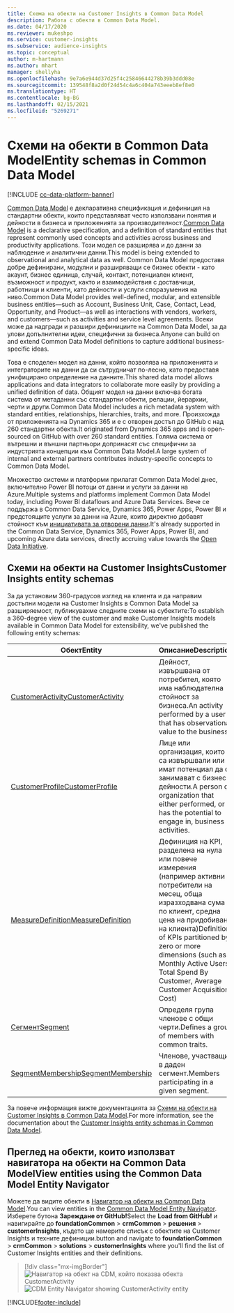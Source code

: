 ```yaml
---
title: Схема на обекти на Customer Insights в Common Data Model
description: Работа с обекти в Common Data Model.
ms.date: 04/17/2020
ms.reviewer: mukeshpo
ms.service: customer-insights
ms.subservice: audience-insights
ms.topic: conceptual
author: m-hartmann
ms.author: mhart
manager: shellyha
ms.openlocfilehash: 9e7a6e944d37d25f4c25846644278b39b3ddd08e
ms.sourcegitcommit: 139548f8a2d0f24d54c4a6c404a743eeeb8ef8e0
ms.translationtype: HT
ms.contentlocale: bg-BG
ms.lasthandoff: 02/15/2021
ms.locfileid: "5269271"
---
```

# <a name="entity-schemas-in-common-data-model"></a><span data-ttu-id="e5eca-103">Схеми на обекти в Common Data Model</span><span class="sxs-lookup"><span data-stu-id="e5eca-103">Entity schemas in Common Data Model</span></span>

[!INCLUDE [cc-data-platform-banner](../includes/cc-data-platform-banner.md)]

<span data-ttu-id="e5eca-104">[Common Data Model](https://docs.microsoft.com/common-data-model/) е декларативна спецификация и дефиниция на стандартни обекти, които представляват често използвани понятия и дейности в бизнеса и приложенията за производителност.</span><span class="sxs-lookup"><span data-stu-id="e5eca-104">[Common Data Model](https://docs.microsoft.com/common-data-model/) is a declarative specification, and a definition of standard entities that represent commonly used concepts and activities across business and productivity applications.</span></span> <span data-ttu-id="e5eca-105">Този модел се разширява и до данни за наблюдение и аналитични данни.</span><span class="sxs-lookup"><span data-stu-id="e5eca-105">This model is being extended to observational and analytical data as well.</span></span> <span data-ttu-id="e5eca-106">Common Data Model предоставя добре дефинирани, модулни и разширяващи се бизнес обекти - като акаунт, бизнес единица, случай, контакт, потенциален клиент, възможност и продукт, както и взаимодействия с доставчици, работници и клиенти, като дейности и услуги споразумения на ниво.</span><span class="sxs-lookup"><span data-stu-id="e5eca-106">Common Data Model provides well-defined, modular, and extensible business entities—such as Account, Business Unit, Case, Contact, Lead, Opportunity, and Product—as well as interactions with vendors, workers, and customers—such as activities and service level agreements.</span></span> <span data-ttu-id="e5eca-107">Всеки може да надгради и разшири дефинициите на Common Data Model, за да улови допълнителни идеи, специфични за бизнеса.</span><span class="sxs-lookup"><span data-stu-id="e5eca-107">Anyone can build on and extend Common Data Model definitions to capture additional business-specific ideas.</span></span>

<span data-ttu-id="e5eca-108">Това е споделен модел на данни, който позволява на приложенията и интеграторите на данни да си сътрудничат по-лесно, като предоставя унифицирано определение на данните.</span><span class="sxs-lookup"><span data-stu-id="e5eca-108">This shared data model allows applications and data integrators to collaborate more easily by providing a unified definition of data.</span></span> <span data-ttu-id="e5eca-109">Общият модел на данни включва богата система от метаданни със стандартни обекти, релации, йерархии, черти и други.</span><span class="sxs-lookup"><span data-stu-id="e5eca-109">Common Data Model includes a rich metadata system with standard entities, relationships, hierarchies, traits, and more.</span></span> <span data-ttu-id="e5eca-110">Произхожда от приложенията на Dynamics 365 и е с отворен достъп до GitHub с над 260 стандартни обекта.</span><span class="sxs-lookup"><span data-stu-id="e5eca-110">It originated from Dynamics 365 apps and is open-sourced on GitHub with over 260 standard entities.</span></span> <span data-ttu-id="e5eca-111">Голяма система от вътрешни и външни партньори допринасят със специфични за индустрията концепции към Common Data Model.</span><span class="sxs-lookup"><span data-stu-id="e5eca-111">A large system of internal and external partners contributes industry-specific concepts to Common Data Model.</span></span>

<span data-ttu-id="e5eca-112">Множество системи и платформи прилагат Common Data Model днес, включително Power BI потоци от данни и услуги за данни на Azure.</span><span class="sxs-lookup"><span data-stu-id="e5eca-112">Multiple systems and platforms implement Common Data Model today, including Power BI dataflows and Azure Data Services.</span></span> <span data-ttu-id="e5eca-113">Вече се поддържа в Common Data Service, Dynamics 365, Power Apps, Power BI и предстоящите услуги за данни на Azure, които директно добавят стойност към [инициативата за отворени данни](https://www.microsoft.com/open-data-initiative).</span><span class="sxs-lookup"><span data-stu-id="e5eca-113">It's already supported in the Common Data Service, Dynamics 365, Power Apps, Power BI, and upcoming Azure data services, directly accruing value towards the [Open Data Initiative](https://www.microsoft.com/open-data-initiative).</span></span>

## <a name="customer-insights-entity-schemas"></a><span data-ttu-id="e5eca-114">Схеми на обекти на Customer Insights</span><span class="sxs-lookup"><span data-stu-id="e5eca-114">Customer Insights entity schemas</span></span>

<span data-ttu-id="e5eca-115">За да установим 360-градусов изглед на клиента и да направим достъпни модели на Customer Insights в Common Data Model за разширяемост, публикувахме следните схеми на субектите:</span><span class="sxs-lookup"><span data-stu-id="e5eca-115">To establish a 360-degree view of the customer and make Customer Insights models available in Common Data Model for extensibility, we've published the following entity schemas:</span></span>

| <span data-ttu-id="e5eca-116">Обект</span><span class="sxs-lookup"><span data-stu-id="e5eca-116">Entity</span></span> | <span data-ttu-id="e5eca-117">Описание</span><span class="sxs-lookup"><span data-stu-id="e5eca-117">Description</span></span> |
|---------|---------|
|[<span data-ttu-id="e5eca-118">CustomerActivity</span><span class="sxs-lookup"><span data-stu-id="e5eca-118">CustomerActivity</span></span>](https://docs.microsoft.com/common-data-model/schema/core/applicationcommon/foundationcommon/crmcommon/solutions/customerinsights/customeractivity) | <span data-ttu-id="e5eca-119">Дейност, извършвана от потребител, която има наблюдателна стойност за бизнеса.</span><span class="sxs-lookup"><span data-stu-id="e5eca-119">An activity performed by a user that has observational value to the business.</span></span> |
|[<span data-ttu-id="e5eca-120">CustomerProfile</span><span class="sxs-lookup"><span data-stu-id="e5eca-120">CustomerProfile</span></span>](https://docs.microsoft.com/common-data-model/schema/core/applicationcommon/foundationcommon/crmcommon/solutions/customerinsights/customerprofile) | <span data-ttu-id="e5eca-121">Лице или организация, които са извършвали или имат потенциал да се занимават с бизнес дейности.</span><span class="sxs-lookup"><span data-stu-id="e5eca-121">A person or organization that either performed, or has the potential to engage in, business activities.</span></span> |
|[<span data-ttu-id="e5eca-122">MeasureDefinition</span><span class="sxs-lookup"><span data-stu-id="e5eca-122">MeasureDefinition</span></span>](https://docs.microsoft.com/common-data-model/schema/core/applicationcommon/foundationcommon/crmcommon/solutions/customerinsights/measuredefinition) | <span data-ttu-id="e5eca-123">Дефиниция на KPI, разделена на нула или повече измерения (например активни потребители на месец, обща изразходвана сума по клиент, средна цена на придобиване на клиента)</span><span class="sxs-lookup"><span data-stu-id="e5eca-123">Definition of KPIs partitioned by zero or more dimensions (such as Monthly Active Users, Total Spend By Customer, Average Customer Acquisition Cost)</span></span> |
|[<span data-ttu-id="e5eca-124">Сегмент</span><span class="sxs-lookup"><span data-stu-id="e5eca-124">Segment</span></span>](https://docs.microsoft.com/common-data-model/schema/core/applicationcommon/foundationcommon/crmcommon/solutions/customerinsights/segment) | <span data-ttu-id="e5eca-125">Определя група членове с общи черти.</span><span class="sxs-lookup"><span data-stu-id="e5eca-125">Defines a group of members with common traits.</span></span> |
|[<span data-ttu-id="e5eca-126">SegmentMembership</span><span class="sxs-lookup"><span data-stu-id="e5eca-126">SegmentMembership</span></span>](https://docs.microsoft.com/common-data-model/schema/core/applicationcommon/foundationcommon/crmcommon/solutions/customerinsights/segmentmembership) | <span data-ttu-id="e5eca-127">Членове, участващи в даден сегмент.</span><span class="sxs-lookup"><span data-stu-id="e5eca-127">Members participating in a given segment.</span></span> |

<span data-ttu-id="e5eca-128">За повече информация вижте документацията за [Схеми на обекти на Customer Insights в Common Data Model](https://docs.microsoft.com/common-data-model/schema/core/applicationcommon/foundationcommon/crmcommon/solutions/customerinsights/overview).</span><span class="sxs-lookup"><span data-stu-id="e5eca-128">For more information, see the documentation about the [Customer Insights entity schemas in Common Data Model](https://docs.microsoft.com/common-data-model/schema/core/applicationcommon/foundationcommon/crmcommon/solutions/customerinsights/overview).</span></span>

## <a name="view-entities-using-the-common-data-model-entity-navigator"></a><span data-ttu-id="e5eca-129">Преглед на обекти, които използват навигатора на обекти на Common Data Model</span><span class="sxs-lookup"><span data-stu-id="e5eca-129">View entities using the Common Data Model Entity Navigator</span></span>

<span data-ttu-id="e5eca-130">Можете да видите обекти в [Навигатор на обекти на Common Data Model](https://microsoft.github.io/CDM/).</span><span class="sxs-lookup"><span data-stu-id="e5eca-130">You can view entities in the [Common Data Model Entity Navigator](https://microsoft.github.io/CDM/).</span></span> <span data-ttu-id="e5eca-131">Изберете бутона **Зареждане от GitHub!**</span><span class="sxs-lookup"><span data-stu-id="e5eca-131">Select the **Load from GitHub!**</span></span> <span data-ttu-id="e5eca-132">и навигирайте до **foundationCommon** > **crmCommon** > **решения** > **customerInsights**, където ще намерите списък с обектите на Customer Insights и техните дефиниции.</span><span class="sxs-lookup"><span data-stu-id="e5eca-132">button and navigate to **foundationCommon** > **crmCommon** > **solutions** > **customerInsights** where you'll find the list of Customer Insights entities and their definitions.</span></span>
> [!div class="mx-imgBorder"]
> <span data-ttu-id="e5eca-133">![Навигатор на обект на CDM, който показва обекта CustomerActivity](media/CDM-entity-navigator.png "Навигатор на обект на CDM, който показва обекта CustomerActivity")</span><span class="sxs-lookup"><span data-stu-id="e5eca-133">![CDM Entity Navigator showing CustomerActivity entity](media/CDM-entity-navigator.png "CDM Entity Navigator showing CustomerActivity entity")</span></span>


[!INCLUDE[footer-include](../includes/footer-banner.md)]
